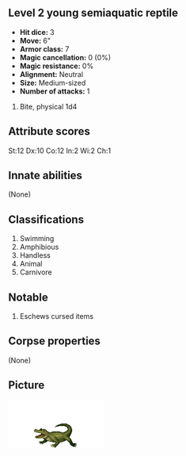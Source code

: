 ## Level 2 young semiaquatic reptile

- **Hit dice:** 3
- **Move:** 6"
- **Armor class:** 7
- **Magic cancellation:** 0 (0%)
- **Magic resistance:** 0%
- **Alignment:** Neutral
- **Size:** Medium-sized
- **Number of attacks:** 1
1. Bite, physical 1d4

## Attribute scores

St:12 Dx:10 Co:12 In:2 Wi:2 Ch:1

## Innate abilities

(None)

## Classifications

1. Swimming
2. Amphibious
3. Handless
4. Animal
5. Carnivore

## Notable

1. Eschews cursed items

## Corpse properties

(None)

## Picture

![Baby crocodile](https://github.com/hyvanmielenpelit/GnollHackTileSet/blob/main/Monsters/baby_crocodile/baby_crocodile.png?raw=true)
